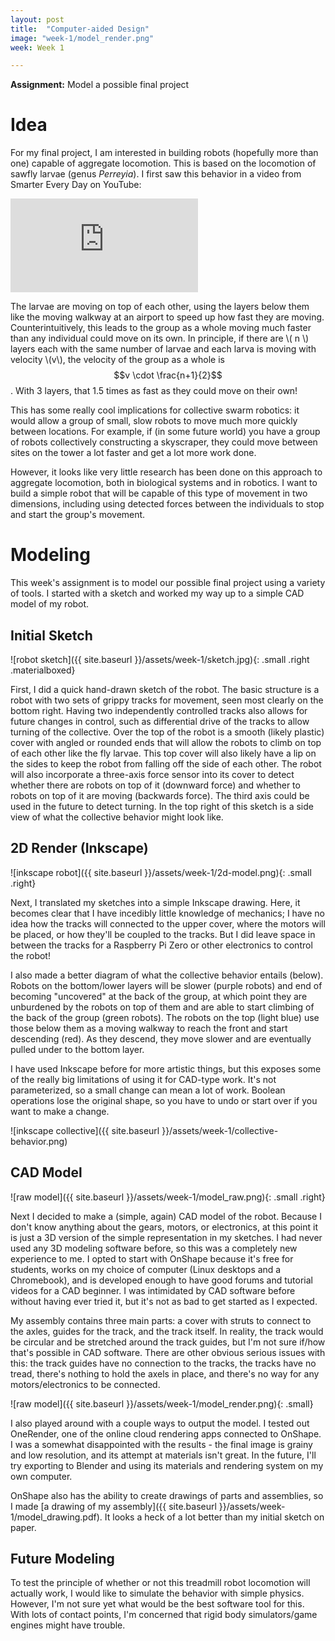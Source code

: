 ```yaml
---
layout: post
title:  "Computer-aided Design"
image: "week-1/model_render.png"
week: Week 1

---
```


**Assignment:** Model a possible final project

<!--more-->

# Idea

For my final project, I am interested in building robots (hopefully more than one) capable of aggregate locomotion. This is based on the locomotion of sawfly larvae (genus *Perreyia*). I first saw this behavior in a video from Smarter Every Day on YouTube:

<iframe src="https://www.youtube.com/embed/YehR0wSUioY" frameborder="0" allowfullscreen class="small"></iframe>

The larvae are moving on top of each other, using the layers below them like the moving walkway at an airport to speed up how fast they are moving. Counterintuitively, this leads to the group as a whole moving much faster than any individual could move on its own. In principle, if there are \\( n \\) layers each with the same number of larvae and each larva is moving with velocity \\(v\\), the velocity of the group as a whole is $$v \cdot \frac{n+1}{2}$$. With 3 layers, that 1.5 times as fast as they could move on their own!

This has some really cool implications for collective swarm robotics: it would allow a group of small, slow robots to move much more quickly between locations. For example, if (in some future world) you have a group of robots collectively constructing a skyscraper, they could move between sites on the tower a lot faster and get a lot more work done.

However, it looks like very little research has been done on this approach to aggregate locomotion, both in biological systems and in robotics. I want to build a simple robot that will be capable of this type of movement in two dimensions, including using detected forces between the individuals to stop and start the group's movement.

# Modeling

This week's assignment is to model our possible final project using a variety of tools. I started with a sketch and worked my way up to a simple CAD model of my robot.

## Initial Sketch

![robot sketch]({{ site.baseurl }}/assets/week-1/sketch.jpg){: .small .right .materialboxed}

First, I did a quick hand-drawn sketch of the robot. The basic structure is a robot with two sets of grippy tracks for movement, seen most clearly on the bottom right. Having two independently controlled tracks also allows for future changes in control, such as differential drive of the tracks to allow turning of the collective. Over the top of the robot is a smooth (likely plastic) cover with angled or rounded ends that will allow the robots to climb on top of each other like the fly larvae. This top cover will also likely have a lip on the sides to keep the robot from falling off the side of each other. The robot will also incorporate a three-axis force sensor into its cover to detect whether there are robots on top of it (downward force) and whether to robots on top of it are moving (backwards force). The third axis could be used in the future to detect turning. In the top right of this sketch is a side view of what the collective behavior might look like.

## 2D Render (Inkscape)

![inkscape robot]({{ site.baseurl }}/assets/week-1/2d-model.png){: .small .right}

Next, I translated my sketches into a simple Inkscape drawing. Here, it becomes clear that I have incedibly little knowledge of mechanics; I have no idea how the tracks will connected to the upper cover, where the motors will be placed, or how they'll be coupled to the tracks. But I did leave space in between the tracks for a Raspberry Pi Zero or other electronics to control the robot!

I also made a better diagram of what the collective behavior entails (below). Robots on the bottom/lower layers will be slower (purple robots) and end of becoming "uncovered" at the back of the group, at which point they are unburdened by the robots on top of them and are able to start climbing of the back of the group (green robots). The robots on the top (light blue) use those below them as a moving walkway to reach the front and start descending (red). As they descend, they move slower and are eventually pulled under to the bottom layer.

I have used Inkscape before for more artistic things, but this exposes some of the really big limitations of using it for CAD-type work. It's not parameterized, so a small change can mean a lot of work. Boolean operations lose the original shape, so you have to undo or start over if you want to make a change.

![inkscape collective]({{ site.baseurl }}/assets/week-1/collective-behavior.png)

## CAD Model

![raw model]({{ site.baseurl }}/assets/week-1/model_raw.png){: .small .right}

Next I decided to make a (simple, again) CAD model of the robot. Because I don't know anything about the gears, motors, or electronics, at this point it is just a 3D version of the simple representation in my sketches. I had never used any 3D modeling software before, so this was a completely new experience to me. I opted to start with OnShape because it's free for students, works on my choice of computer (Linux desktops and a Chromebook), and is developed enough to have good forums and tutorial videos for a CAD beginner. I was intimidated by CAD software before without having ever tried it, but it's not as bad to get started as I expected.

My assembly contains three main parts: a cover with struts to connect to the axles, guides for the track, and the track itself. In reality, the track would be circular and be stretched around the track guides, but I'm not sure if/how that's possible in CAD software. There are other obvious serious issues with this: the track guides have no connection to the tracks, the tracks have no tread, there's nothing to hold the axels in place, and there's no way for any motors/electronics to be connected.

![raw model]({{ site.baseurl }}/assets/week-1/model_render.png){: .small}

I also played around with a couple ways to output the model. I tested out OneRender, one of the online cloud rendering apps connected to OnShape. I was a somewhat disappointed with the results - the final image is grainy and low resolution, and its attempt at materials isn't great. In the future, I'll try exporting to Blender and using its materials and rendering system on my own computer.

OnShape also has the ability to create drawings of parts and assemblies, so I made [a drawing of my assembly]({{ site.baseurl }}/assets/week-1/model_drawing.pdf). It looks a heck of a lot better than my initial sketch on paper.

## Future Modeling

To test the principle of whether or not this treadmill robot locomotion will actually work, I would like to simulate the behavior with simple physics. However, I'm not sure yet what would be the best software tool for this. With lots of contact points, I'm concerned that rigid body simulators/game engines might have trouble. 